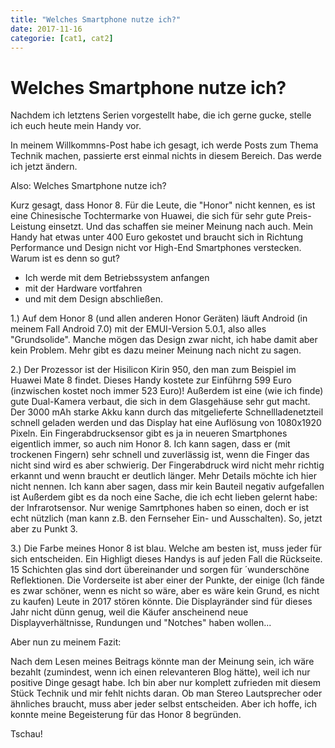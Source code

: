 ```yaml
---
title: "Welches Smartphone nutze ich?"
date: 2017-11-16
categorie: [cat1, cat2]
---
```


# Welches Smartphone nutze ich?

Nachdem ich letztens Serien vorgestellt habe, die ich gerne gucke, stelle ich euch heute mein Handy vor.

In meinem Willkommns-Post habe ich gesagt, ich werde Posts zum Thema Technik machen, passierte erst einmal nichts in diesem Bereich.
Das werde ich jetzt ändern.

Also: Welches Smartphone nutze ich?

Kurz gesagt, dass Honor 8.
Für die Leute, die "Honor" nicht kennen, es ist eine Chinesische Tochtermarke von Huawei, die sich für sehr gute Preis-Leistung einsetzt.
Und das schaffen sie meiner Meinung nach auch. 
Mein Handy hat etwas unter 400 Euro gekostet und braucht sich in Richtung Performance und Design nicht vor High-End Smartphones verstecken.
  Warum ist es denn so gut?
* Ich werde mit dem Betriebssystem anfangen
* mit der Hardware vortfahren
* und mit dem Design abschließen.

1.) 
Auf dem Honor 8 (und allen anderen Honor Geräten) läuft Android (in meinem Fall Android 7.0) mit der EMUI-Version 5.0.1, also alles "Grundsolide".
Manche mögen das Design zwar nicht, ich habe damit aber kein Problem.
  Mehr gibt es dazu meiner Meinung nach nicht zu sagen.
  
2.)
Der Prozessor ist der Hisilicon Kirin 950, den man zum Beispiel im Huawei Mate 8 findet.
Dieses Handy kostete zur Einführng 599 Euro (inzwischen kostet noch immer 523 Euro)!
Außerdem ist eine (wie ich finde) gute Dual-Kamera verbaut, die sich in dem Glasgehäuse sehr gut macht. 
Der 3000 mAh starke Akku kann durch das mitgelieferte Schnellladenetzteil schnell geladen werden und das Display hat eine Auflösung von 1080x1920 Pixeln.
Ein Fingerabdrucksensor gibt es ja in neueren Smartphones eigentlich immer, so auch nim Honor 8.
Ich kann sagen, dass er (mit trockenen Fingern) sehr schnell und zuverlässig ist, wenn die Finger das nicht sind wird es aber schwierig.
Der Fingerabdruck wird nicht mehr richtig erkannt und wenn braucht er deutlich länger.
Mehr Details möchte ich hier nicht nennen. 
Ich kann aber sagen, dass mir kein Bauteil negativ aufgefallen ist
Außerdem gibt es da noch eine Sache, die ich echt lieben gelernt habe: der Infrarotsensor.
Nur wenige Samrtphones haben so einen, doch er ist echt nützlich (man kann z.B. den Fernseher Ein- und Ausschalten).
So, jetzt aber zu Punkt 3.

3.) Die Farbe meines Honor 8 ist blau.
Welche am besten ist, muss jeder für sich entscheiden.
Ein Highligt dieses Handys is auf jeden Fall die Rückseite.
15 Schichten glas sind dort übereinander und sorgen für ´wunderschöne Reflektionen.
Die Vorderseite ist aber einer der Punkte, der einige (Ich fände es zwar schöner, wenn es nicht so wäre, aber es wäre kein Grund, es nicht zu kaufen) Leute in 2017 stören könnte.
Die Displayränder sind für dieses Jahr nicht dünn genug, weil die Käufer anscheinend neue Displayverhältnisse, Rundungen und "Notches" haben wollen...


Aber nun zu meinem Fazit:

Nach dem Lesen meines Beitrags könnte man der Meinung sein, ich wäre bezahlt (zumindest, wenn ich einen relevanteren Blog hätte), weil ich nur positive Dinge gesagt habe.
Ich bin aber nur komplett zufrieden mit diesem Stück Technik und mir fehlt nichts daran.
Ob man Stereo Lautsprecher oder ähnliches braucht, muss aber jeder selbst entscheiden.
Aber ich hoffe, ich konnte meine Begeisterung für das Honor 8 begründen.

Tschau!
